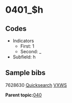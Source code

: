 # 0401\_$h

## Codes

-   Indicators
    -   First: 1
    -   Second: \_
-   Subfield: h

## Sample bibs

7628630 [Quicksearch](https://search.library.yale.edu/catalog/7628630) [VXWS](http://prodorbis.library.yale.edu:7014/vxws/GetHoldingsService?bibId=7628630)

**Parent topic:**[040](../../tags/040/040.md)

